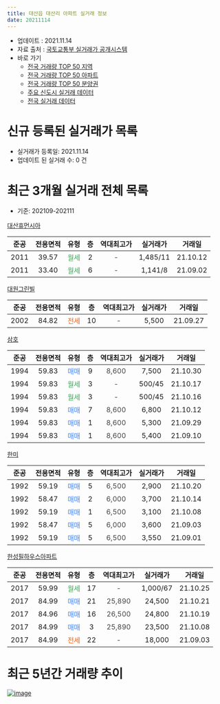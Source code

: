 ```yaml
---
title: 대산읍 대산리 아파트 실거래 정보
date: 20211114
---
```


* 업데이트 : 2021.11.14
* 자료 출처 : [국토교통부 실거래가 공개시스템](http://rt.molit.go.kr)
* 바로 가기
    * [전국 거래량 TOP 50 지역](https://apt-info.github.io/apt-trade-info/tr)
    * [전국 거래량 TOP 50 아파트](https://apt-info.github.io/apt-trade-info/ta)
    * [전국 거래량 TOP 50 분양권](https://apt-info.github.io/apt-trade-info/tb)
    * [주요 신도시 실거래 데이터](https://apt-info.github.io/apt-trade-info/newtown)
    * [전국 실거래 데이터](https://apt-info.github.io/apt-trade-info/all)



<script async src="https://pagead2.googlesyndication.com/pagead/js/adsbygoogle.js"></script>
<!-- 기본광고 -->
<ins class="adsbygoogle"
     style="display:block"
     data-ad-client="ca-pub-1142216861245946"
     data-ad-slot="4805727019"
     data-ad-format="auto"
     data-full-width-responsive="true"></ins>
<script>
     (adsbygoogle = window.adsbygoogle || []).push({});
</script>


# 신규 등록된 실거래가 목록

* 실거래가 등록일: 2021.11.14
* 업데이트 된 실거래 수: 0 건




<script async src="https://pagead2.googlesyndication.com/pagead/js/adsbygoogle.js"></script>
<!-- 기본광고 -->
<ins class="adsbygoogle"
     style="display:block"
     data-ad-client="ca-pub-1142216861245946"
     data-ad-slot="4805727019"
     data-ad-format="auto"
     data-full-width-responsive="true"></ins>
<script>
     (adsbygoogle = window.adsbygoogle || []).push({});
</script>


# 최근 3개월 실거래 전체 목록
* 기준: 202109-202111


[대산휴먼시아](https://search.naver.com/search.naver?query=%EB%8C%80%EC%82%B0%ED%9C%B4%EB%A8%BC%EC%8B%9C%EC%95%84)

|준공|전용면적|유형|층|역대최고가|실거래가|거래일|
|:---:|:---:|:---:|:---:|:---:|:---:|:---:|
|2011|39.57|<span style="color:#34A853">월세</span>|2|<span style="color:#444444">-</span>|1,485/11|21.10.12|
|2011|33.40|<span style="color:#34A853">월세</span>|6|<span style="color:#444444">-</span>|1,141/8|21.09.02|

[대원그린빌](https://search.naver.com/search.naver?query=%EB%8C%80%EC%9B%90%EA%B7%B8%EB%A6%B0%EB%B9%8C)

|준공|전용면적|유형|층|역대최고가|실거래가|거래일|
|:---:|:---:|:---:|:---:|:---:|:---:|:---:|
|2002|84.82|<span style="color:#FF5A00">전세</span>|10|<span style="color:#444444">-</span>|5,500|21.09.27|

[삼호](https://search.naver.com/search.naver?query=%EC%82%BC%ED%98%B8)

|준공|전용면적|유형|층|역대최고가|실거래가|거래일|
|:---:|:---:|:---:|:---:|:---:|:---:|:---:|
|1994|59.83|<span style="color:#4285F3">매매</span>|9|<span style="color:#444444">8,600</span>|7,500|21.10.30|
|1994|59.83|<span style="color:#34A853">월세</span>|3|<span style="color:#444444">-</span>|500/45|21.10.17|
|1994|59.83|<span style="color:#34A853">월세</span>|3|<span style="color:#444444">-</span>|500/45|21.10.16|
|1994|59.83|<span style="color:#4285F3">매매</span>|7|<span style="color:#444444">8,600</span>|6,800|21.10.12|
|1994|59.83|<span style="color:#4285F3">매매</span>|1|<span style="color:#444444">8,600</span>|5,300|21.09.29|
|1994|59.83|<span style="color:#4285F3">매매</span>|1|<span style="color:#444444">8,600</span>|5,400|21.09.10|

[한미](https://search.naver.com/search.naver?query=%ED%95%9C%EB%AF%B8)

|준공|전용면적|유형|층|역대최고가|실거래가|거래일|
|:---:|:---:|:---:|:---:|:---:|:---:|:---:|
|1992|59.19|<span style="color:#4285F3">매매</span>|5|<span style="color:#444444">6,500</span>|2,900|21.10.20|
|1992|58.47|<span style="color:#4285F3">매매</span>|2|<span style="color:#444444">6,000</span>|3,700|21.10.14|
|1992|59.19|<span style="color:#4285F3">매매</span>|1|<span style="color:#444444">6,500</span>|3,100|21.10.08|
|1992|58.47|<span style="color:#4285F3">매매</span>|5|<span style="color:#444444">6,000</span>|3,600|21.09.03|
|1992|59.19|<span style="color:#4285F3">매매</span>|5|<span style="color:#444444">6,500</span>|3,550|21.09.01|

[한성필하우스아파트](https://search.naver.com/search.naver?query=%ED%95%9C%EC%84%B1%ED%95%84%ED%95%98%EC%9A%B0%EC%8A%A4%EC%95%84%ED%8C%8C%ED%8A%B8)

|준공|전용면적|유형|층|역대최고가|실거래가|거래일|
|:---:|:---:|:---:|:---:|:---:|:---:|:---:|
|2017|59.99|<span style="color:#34A853">월세</span>|17|<span style="color:#444444">-</span>|1,000/67|21.10.25|
|2017|84.99|<span style="color:#4285F3">매매</span>|21|<span style="color:#444444">25,890</span>|24,500|21.10.21|
|2017|84.96|<span style="color:#4285F3">매매</span>|16|<span style="color:#444444">26,500</span>|24,800|21.10.19|
|2017|84.99|<span style="color:#4285F3">매매</span>|3|<span style="color:#444444">25,890</span>|23,500|21.10.08|
|2017|84.99|<span style="color:#FF5A00">전세</span>|22|<span style="color:#444444">-</span>|18,000|21.09.03|



<script async src="https://pagead2.googlesyndication.com/pagead/js/adsbygoogle.js"></script>
<!-- 기본광고 -->
<ins class="adsbygoogle"
     style="display:block"
     data-ad-client="ca-pub-1142216861245946"
     data-ad-slot="4805727019"
     data-ad-format="auto"
     data-full-width-responsive="true"></ins>
<script>
     (adsbygoogle = window.adsbygoogle || []).push({});
</script>


# 최근 5년간 거래량 추이


<div style="width:100%;">
    <canvas id="deal_progress" height="200"></canvas>
</div>

<script>
new Chart(document.getElementById("deal_progress"), {
    type: 'line',
    data: {
        labels: ['16.01','16.02','16.03','16.04','16.05','16.06','16.07','16.08','16.09','16.10','16.11','16.12','17.01','17.02','17.03','17.04','17.05','17.06','17.07','17.08','17.09','17.10','17.11','17.12','18.01','18.02','18.03','18.04','18.05','18.06','18.07','18.08','18.09','18.10','18.11','18.12','19.01','19.02','19.03','19.04','19.05','19.06','19.07','19.08','19.09','19.10','19.11','19.12','20.01','20.02','20.03','20.04','20.05','20.06','20.07','20.08','20.09','20.10','20.11','20.12','21.01','21.02','21.03','21.04','21.05','21.06','21.07','21.08','21.09','21.10'],
        datasets: [{
            label: '매매/분양권',
            data: [2,2,2,3,1,2,4,2,1,7,2,5,2,6,14,11,4,7,4,10,1,2,6,2,5,1,4,2,0,0,2,2,3,4,3,0,1,1,5,32,2,6,5,1,4,2,0,30,1,1,10,2,4,7,6,5,5,2,6,11,5,1,14,4,3,7,7,1,4,8],
            borderColor: "rgba(66, 133, 243, 1)",
            backgroundColor: "rgba(66, 133, 243, 0.05)",
            borderWidth: 1,
            pointRadius: 0,
            fill: false,
            lineTension: 0
        },{
            label: '전/월세',
            data: [1,0,0,2,4,1,0,0,0,1,0,0,1,0,5,9,9,6,10,8,3,6,4,5,2,3,5,5,1,3,6,1,4,2,3,5,1,1,4,3,8,2,5,4,2,5,2,4,1,4,6,3,3,2,4,1,4,4,1,4,1,2,4,5,3,4,6,1,3,4],
            borderColor: "rgba(255, 90, 0, 1)",
            backgroundColor: "rgba(255, 90, 0, 0.05)",
            borderWidth: 1,
            pointRadius: 0,
            fill: false,
            lineTension: 0
        },{
            label: '합계',
            data: [3,2,2,5,5,3,4,2,1,8,2,5,3,6,19,20,13,13,14,18,4,8,10,7,7,4,9,7,1,3,8,3,7,6,6,5,2,2,9,35,10,8,10,5,6,7,2,34,2,5,16,5,7,9,10,6,9,6,7,15,6,3,18,9,6,11,13,2,7,12],
            borderColor: "rgba(0, 0, 0, 1)",
            backgroundColor: "rgba(0, 0, 0, 0.03)",
            borderWidth: 0.1,
            pointRadius: 0,
            fill: true,
            lineTension: 0
        }
        ]
    },
    options: {
        responsive: true,
        title: {
            display: false
        },
        tooltips: {
            mode: 'index',
            intersect: false
        },
        hover: {
            mode: 'nearest',
            intersect: true
        },
        scales: {
            xAxes: [{
                display: true,
                scaleLabel: {
                    display: true,
                    labelString: '년/월'
                }
            }],
            yAxes: [{
                display: true,
                ticks: {
                    suggestedMin: 0,
                },
                scaleLabel: {
                    display: true,
                    labelString: '실거래 수'
                }
            }]
        }
    }
});

</script>


[![image](https://apt-info.github.io/images/2020-01-03-apt-trade-info/1024x500.png)](https://play.google.com/store/apps/details?id=com.aptinfo.apttradeinfo)

